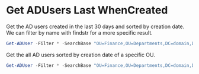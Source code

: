 # Get ADUsers Last WhenCreated

Get the AD users created in the last 30 days and sorted by creation date. We can filter by name with findstr for a more specific result.
```powershell
Get-ADUser -Filter * -SearchBase "OU=Finance,OU=Departments,DC=domain,DC=local" -Properties whenCreated | Select-Object Name, whenCreated | Sort-Object whenCreated
```

Get the all AD users sorted by creation date of a specific OU.
```powershell
Get-ADUser -Filter * -SearchBase "OU=Finance,OU=Departments,DC=domain,DC=local" -Properties whenCreated | Select-Object Name, whenCreated | Sort-Object whenCreated
```